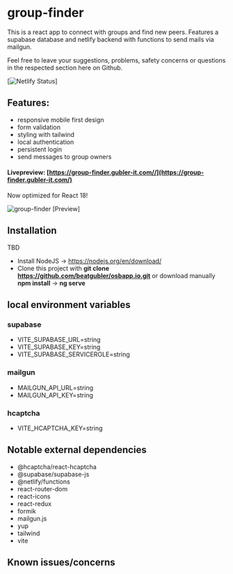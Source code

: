 # group-finder

This is a react app to connect with groups and find new peers. Features a supabase database and netlify backend with functions to send mails via mailgun.

Feel free to leave your suggestions, problems, safety concerns or questions in the respected section here on Github.

[![Netlify Status](https://api.netlify.com/api/v1/badges/8844f02e-606e-4fc1-bbbf-7788d4227782/deploy-status)]

## Features:

- responsive mobile first design
- form validation
- styling with tailwind
- local authentication
- persistent login
- send messages to group owners

#### Livepreview: [https://group-finder.gubler-it.com//](https://group-finder.gubler-it.com/)

Now optimized for React 18!

![group-finder [Preview]](https://i.imgur.com/G7s2oa9.png)

## Installation

TBD

- Install NodeJS -> https://nodejs.org/en/download/
- Clone this project with **git clone https://github.com/beatgubler/osbapp.io.git** or download manually
  **npm install** -> **ng serve**

## local environment variables

### supabase

- VITE_SUPABASE_URL=string
- VITE_SUPABASE_KEY=string
- VITE_SUPABASE_SERVICEROLE=string

### mailgun

- MAILGUN_API_URL=string
- MAILGUN_API_KEY=string

### hcaptcha

- VITE_HCAPTCHA_KEY=string

## Notable external dependencies

- @hcaptcha/react-hcaptcha
- @supabase/supabase-js
- @netlify/functions
- react-router-dom
- react-icons
- react-redux
- formik
- mailgun.js
- yup
- tailwind
- vite

## Known issues/concerns
